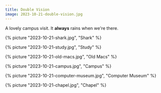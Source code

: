 ```yaml
---
title: Double Vision
image: 2023-10-21-double-vision.jpg
---
```


A lovely campus visit. It **always** rains when we're there.

<!--more-->

{% picture "2023-10-21-shark.jpg", "Shark" %}

{% picture "2023-10-21-study.jpg", "Study" %}

{% picture "2023-10-21-old-macs.jpg", "Old Macs" %}

{% picture "2023-10-21-campus.jpg", "Campus" %}

{% picture "2023-10-21-computer-museum.jpg", "Computer Museum" %}

{% picture "2023-10-21-chapel.jpg", "Chapel" %}
